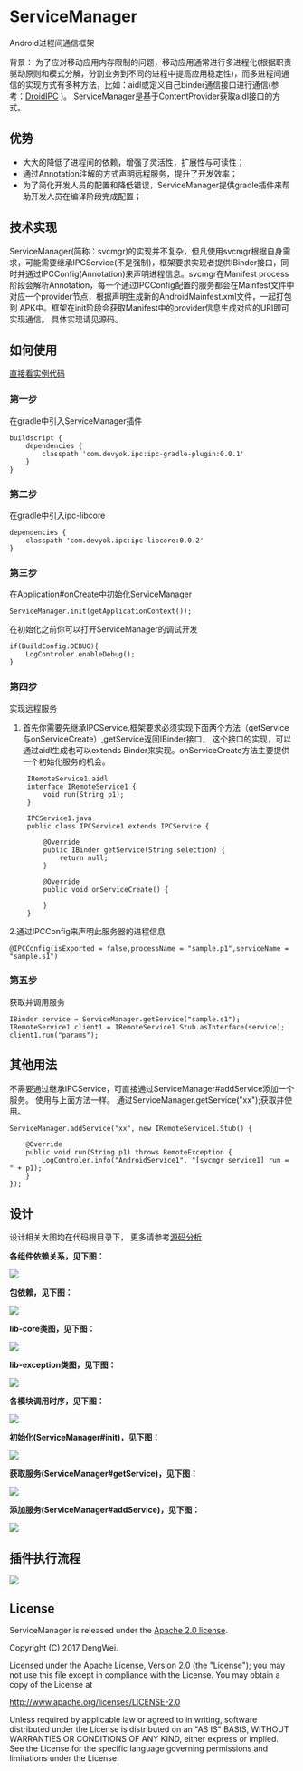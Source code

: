 # ServiceManager

Android进程间通信框架

背景： 为了应对移动应用内存限制的问题，移动应用通常进行多进程化(根据职责驱动原则和模式分解，分割业务到不同的进程中提高应用稳定性)，而多进程间通信的实现方式有多种方法，比如：aidl或定义自己binder通信接口进行通信(参考：[DroidIPC](https://github.com/devyok/DroidIPC) )。 ServiceManager是基于ContentProvider获取aidl接口的方式。


## 优势 ##

- 大大的降低了进程间的依赖，增强了灵活性，扩展性与可读性；
- 通过Annotation注解的方式声明远程服务，提升了开发效率；
- 为了简化开发人员的配置和降低错误，ServiceManager提供gradle插件来帮助开发人员在编译阶段完成配置；


## 技术实现 ##
ServiceManager(简称：svcmgr)的实现并不复杂，但凡使用svcmgr根据自身需求，可能需要继承IPCService(不是强制)，框架要求实现者提供IBinder接口，同时并通过IPCConfig(Annotation)来声明进程信息。svcmgr在Manifest process阶段会解析Annotation，每一个通过IPCConfig配置的服务都会在Mainfest文件中对应一个provider节点，根据声明生成新的AndroidMainfest.xml文件，一起打包到
APK中。框架在init阶段会获取Manifest中的provider信息生成对应的URI即可实现通信。 具体实现请见源码。

## 如何使用 ##
[直接看实例代码](https://github.com/devyok/ServiceManager/tree/master/ipc-sample)
### 第一步 ###
在gradle中引入ServiceManager插件

	buildscript {
	    dependencies {
	        classpath 'com.devyok.ipc:ipc-gradle-plugin:0.0.1'
	    }
	}

### 第二步 ###
在gradle中引入ipc-libcore
	
	
	dependencies {
	    classpath 'com.devyok.ipc:ipc-libcore:0.0.2'
	}
	
### 第三步 ###
在Application#onCreate中初始化ServiceManager

	ServiceManager.init(getApplicationContext());

在初始化之前你可以打开ServiceManager的调试开发

	if(BuildConfig.DEBUG){
		LogControler.enableDebug();
	}
		
### 第四步 ###
实现远程服务

1. 首先你需要先继承IPCService,框架要求必须实现下面两个方法（getService与onServiceCreate）,getService返回IBinder接口，
这个接口的实现，可以通过aidl生成也可以extends Binder来实现。onServiceCreate方法主要提供一个初始化服务的机会。
		
		IRemoteService1.aidl
		interface IRemoteService1 {
			void run(String p1);
		}	
		
		IPCService1.java
		public class IPCService1 extends IPCService {

		    @Override
		    public IBinder getService(String selection) {
		        return null;
		    }
		
		    @Override
		    public void onServiceCreate() {
		        
		    }
		}

2.通过IPCConfig来声明此服务器的进程信息
	
	@IPCConfig(isExported = false,processName = "sample.p1",serviceName = "sample.s1") 

### 第五步 ###
获取并调用服务

	IBinder service = ServiceManager.getService("sample.s1");
    IRemoteService1 client1 = IRemoteService1.Stub.asInterface(service);
	client1.run("params");


## 其他用法 ##

不需要通过继承IPCService，可直接通过ServiceManager#addService添加一个服务。 使用与上面方法一样。 通过ServiceManager.getService("xx");获取并使用。

	ServiceManager.addService("xx", new IRemoteService1.Stub() {
				
		@Override
		public void run(String p1) throws RemoteException {
			LogControler.info("AndroidService1", "[svcmgr service1] run = " + p1);
		}
	});

## 设计 ##
设计相关大图均在代码根目录下， 更多请参考[源码分析](http://blog.csdn.net/degwei)

**各组件依赖关系，见下图：**

![](https://raw.githubusercontent.com/devyok/ServiceManager/master/lib_design_component.png)

**包依赖，见下图：**

![](https://raw.githubusercontent.com/devyok/ServiceManager/master/lib_design_package.png)

**lib-core类图，见下图：**

![](https://raw.githubusercontent.com/devyok/ServiceManager/master/lib_design_class_core.png)

**lib-exception类图，见下图：**

![](https://raw.githubusercontent.com/devyok/IPCServiceManager/master/lib_design_class_exception.png)

**各模块调用时序，见下图：**

![](https://raw.githubusercontent.com/devyok/IPCServiceManager/master/lib_design_seq_module_between_communication.png)

**初始化(ServiceManager#init)，见下图：**

![](https://raw.githubusercontent.com/devyok/IPCServiceManager/master/lib_design_seq_servicemanager_init.png)

**获取服务(ServiceManager#getService)，见下图：**

![](https://raw.githubusercontent.com/devyok/ServiceManager/master/lib_design_seq_servicemanager_getservice.png)

**添加服务(ServiceManager#addService)，见下图：**

![](https://raw.githubusercontent.com/devyok/IPCServiceManager/master/lib_design_seq_servicemanager_addservice.png)

## 插件执行流程 ##
![](https://raw.githubusercontent.com/devyok/IPCServiceManager/master/plugin_design_flow.png)

## License ##
ServiceManager is released under the [Apache 2.0 license](https://github.com/devyok/ServiceManager/blob/master/LICENSE).

Copyright (C) 2017 DengWei.

Licensed under the Apache License, Version 2.0 (the "License");
you may not use this file except in compliance with the License.
You may obtain a copy of the License at

  http://www.apache.org/licenses/LICENSE-2.0

Unless required by applicable law or agreed to in writing, software
distributed under the License is distributed on an "AS IS" BASIS,
WITHOUT WARRANTIES OR CONDITIONS OF ANY KIND, either express or implied.
See the License for the specific language governing permissions and
limitations under the License.